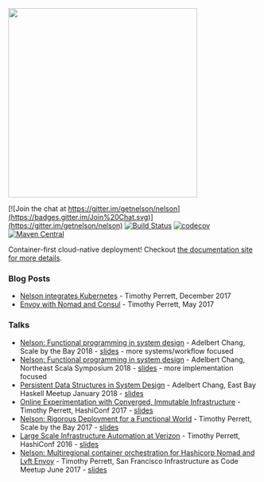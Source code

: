 <img width="380" src="https://raw.githubusercontent.com/getnelson/nelson/master/docs/src/hugo/static/img/nelson-with-background-and-text.svg?sanitize=true" />

[![Join the chat at https://gitter.im/getnelson/nelson](https://badges.gitter.im/Join%20Chat.svg)](https://gitter.im/getnelson/nelson)
[![Build Status](https://travis-ci.org/getnelson/nelson.svg?branch=master)](https://travis-ci.org/getnelson/nelson)
[![codecov](https://codecov.io/gh/getnelson/nelson/branch/master/graph/badge.svg)](https://codecov.io/gh/getnelson/nelson)
[![Maven Central](https://img.shields.io/maven-central/v/io.getnelson.nelson/core_2.11.svg)](http://repo1.maven.org/maven2/io/getnelson/nelson/core_2.11/)

Container-first cloud-native deployment! Checkout [the documentation site for more details](https://getnelson.io/).

### Blog Posts

* [Nelson integrates Kubernetes](http://timperrett.com/2017/12/07/nelson-integrates-kubernetes) - Timothy Perrett, December 2017
* [Envoy with Nomad and Consul](http://timperrett.com/2017/05/13/nomad-with-envoy-and-consul) - Timothy Perrett, May 2017

### Talks

* [Nelson: Functional programming in system design](https://youtu.be/c_bD9N4A7rY) - Adelbert Chang, Scale by the Bay 2018 - [slides](https://speakerdeck.com/adelbertc/nelson-functional-programming-in-system-design-sbtb-2018) - more systems/workflow focused
* [Nelson: Functional programming in system design](https://youtu.be/t8KRo-DXnEo) - Adelbert Chang, Northeast Scala Symposium 2018 - [slides](https://speakerdeck.com/adelbertc/nelson-functional-programming-in-system-design) - more implementation focused
* [Persistent Data Structures in System Design](https://www.youtube.com/watch?v=exepvX_XnlM&feature=youtu.be&t=2m46s) - Adelbert Chang, East Bay Haskell Meetup January 2018 - [slides](https://speakerdeck.com/adelbertc/persistent-data-structures-in-system-design)
* [Online Experimentation with Converged, Immutable Infrastructure](https://youtu.be/PyXF0k2DUG0) - Timothy Perrett, HashiConf 2017 - [slides](https://www.slideshare.net/timperrett/online-experimentation-with-immutable-infrastructure)
* [Nelson: Rigorous Deployment for a Functional World](https://youtu.be/3EHtAA4oE0k) - Timothy Perrett, Scale by the Bay 2017 - [slides](https://www.slideshare.net/timperrett/nelson-rigorous-deployment-for-a-functional-world)
* [Large Scale Infrastructure Automation at Verizon](https://youtu.be/RzmpW5a1zEI) - Timothy Perrett, HashiConf 2016 - [slides](https://www.slideshare.net/timperrett/largescale-infrastructure-automation-at-verizon-65797198)
* [Nelson: Multiregional container orchestration for Hashicorp Nomad and Lyft Envoy](https://youtu.be/lTIvKZHedJQ) - Timothy Perrett, San Francisco Infrastructure as Code Meetup June 2017 - [slides](https://www.slideshare.net/timperrett/nelson-automated-multiregion-container-deployment)
